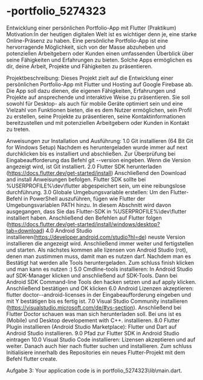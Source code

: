 # -portfolio_5274323
Entwicklung einer persönlichen Portfolio-App mit Flutter (Praktikum)
Motivation:In der heutigen digitalen Welt ist es wichtiger denn je, eine starke Online-Präsenz zu haben. Eine persönliche Portfolio-App ist eine hervorragende Möglichkeit, sich von der Masse abzuheben und potenziellen Arbeitgebern oder Kunden einen umfassenden Überblick über seine Fähigkeiten und Erfahrungen zu bieten. Solche Apps ermöglichen es dir, deine Arbeit, Projekte und Fähigkeiten zu präsentieren.

Projektbeschreibung: Dieses Projekt zielt auf die Entwicklung einer persönlichen Portfolio-App mit Flutter und Hosting auf Google Firebase ab. Die App soll dazu dienen, die eigenen Fähigkeiten, Erfahrungen und Projekte auf ansprechende und interaktive Weise zu präsentieren. Sie soll sowohl für Desktop- als auch für mobile Geräte optimiert sein und eine Vielzahl von Funktionen bieten, die es dem Nutzer ermöglichen, sein Profil zu erstellen, seine Projekte zu präsentieren, seine Kontaktinformationen bereitzustellen und mit potenziellen Arbeitgebern oder Kunden in Kontakt zu treten.

Anweisungen zur Installation und Ausführung: 
1.0 Git installieren (64 Bit Git for Windows Setup) Nachdem es heruntergeladen wurde immer auf next durchklicken bis es installiert und abschließen. Zur Überprüfung bei Eingabeaufforderung das Befehl git --version eingeben. Wenn die Version angezeigt wird, ist Git installiert.
2.0 Flutter SDK herunterladen (https://docs.flutter.dev/get-started/install) Anschließend den Download and install Anweisungen befolgen. Flutter SDK sollte bei %USERPROFILE%\dev\flutter abgespeichert sein, um eine reibungslose durchführung.
3.0 Globale Umgebungsvariable erstellen: Um den Flutter-Befehl in PowerShell auszuführen, fügen wie Flutter der Umgebungsvariablen PATH hinzu. In diesem Abschnitt wird davon ausgegangen, dass Sie das Flutter-SDK in %USERPROFILE%\dev\flutter installiert haben. Anschließend den Befehlen auf Flutter folgen (https://docs.flutter.dev/get-started/install/windows/desktop?tab=download)
4.0 Android Studio installieren(https://developer.android.com/studio?hl=de) neuste Version installieren die angezeigt wird. Anschließend immer weiter und fertigstellen und starten. Als nächstes kommen alle lizensen von Android Studio (rot), denen man zustimmen muss, damit man es nutzen darf. Nachdem man es Bestätigt hat werden alle Tools heruntergeladen. Zum schluss finish klicken und man kann es nutzen :)
5.0 Cmdline-tools installieren: In Android Studio auf SDK-Manager klicken und anschließend auf SDK-Tools. Dann bei Android SDK Command-line Tools den hacken setzen und auf apply klicken. Anschließend bestätigen und OK klicken
6.0 Android Lizenzen akzeptieren: flutter doctor--android-licenses in der Eingabeaufforderung eingeben und mit Y bestätigen bis es fertig ist.
7.0 Visual Studio Community installieren (https://visualstudio.microsoft.com/de/#vs-section). Anschließend bei Flutter Doctor schauen was man sich herunterladen soll. Bei uns ist es (Mobile) und Desktop developement with C++. installieren.
8.0 Flutter Plugin installieren (Android Studio Marketplace): Flutter und Dart auf Android Studio installieren.
9.0 Pfad zur Flutter SDK in Android Studio eintragen
10.0 Visual Studio Code installieren: Lizensen akzeptieren und auf weiter. Danach auch hier nach flutter suchen und installieren. Zum schluss  Initialisiere innerhalb des Repositories ein neues Flutter-Projekt mit dem Befehl flutter create.

Aufgabe 3: Your application code is in portfolio_5274323\lib\main.dart.

